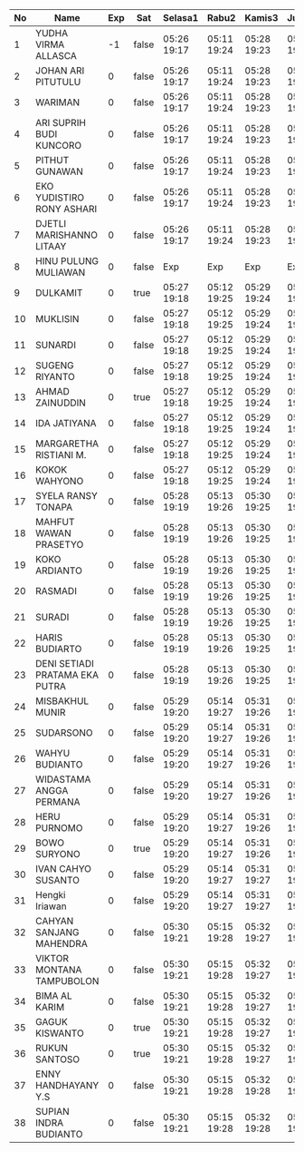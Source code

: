 | No | Name | Exp | Sat | Selasa1 | Rabu2 | Kamis3 | Jumat4 | Sabtu5 | Senin7 | Selasa8 | Rabu9 | Kamis10 | Jumat11 | Sabtu12 | Senin14 | Selasa15 |
|-----|-----|-----|-----|-----|-----|-----|-----|-----|-----|-----|-----|-----|-----|-----|-----|-----|
| 1 | YUDHA VIRMA ALLASCA | -1 | false | 05:26 19:17 | 05:11 19:24 | 05:28 19:23 | 05:13 19:05 | -- | 05:03 19:16 | 05:18 19:29 | 05:24 19:10 | 05:00 19:15 | 05:04 19:28 | -- | 05:22 19:23 | 05:24 19:05 |
| 2 | JOHAN ARI PITUTULU | 0 | false | 05:26 19:17 | 05:11 19:24 | 05:28 19:23 | 05:13 19:05 | -- | 05:03 19:16 | 05:18 19:29 | 05:24 19:10 | 05:00 19:15 | 05:04 19:28 | -- | 05:22 19:23 | 05:24 19:05 |
| 3 | WARIMAN | 0 | false | 05:26 19:17 | 05:11 19:24 | 05:28 19:23 | 05:13 19:05 | -- | 05:03 19:16 | 05:18 19:29 | 05:24 19:10 | 05:00 19:15 | 05:04 19:28 | -- | 05:22 19:23 | 05:24 19:05 |
| 4 | ARI SUPRIH BUDI KUNCORO | 0 | false | 05:26 19:17 | 05:11 19:24 | 05:28 19:23 | 05:13 19:05 | -- | 05:03 19:16 | 05:18 19:29 | 05:24 19:10 | 05:00 19:15 | 05:04 19:28 | -- | 05:22 19:23 | 05:24 19:05 |
| 5 | PITHUT GUNAWAN | 0 | false | 05:26 19:17 | 05:11 19:24 | 05:28 19:23 | 05:13 19:05 | -- | 05:03 19:16 | 05:18 19:29 | 05:24 19:10 | 05:00 19:15 | 05:04 19:28 | -- | 05:22 19:23 | 05:24 19:05 |
| 6 | EKO YUDISTIRO RONY ASHARI | 0 | false | 05:26 19:17 | 05:11 19:24 | 05:28 19:23 | 05:13 19:05 | -- | 05:03 19:16 | 05:18 19:29 | 05:24 19:10 | 05:00 19:15 | 05:04 19:29 | -- | 05:22 19:23 | 05:24 19:05 |
| 7 | DJETLI MARISHANNO LITAAY | 0 | false | 05:26 19:17 | 05:11 19:24 | 05:28 19:23 | 05:13 19:05 | -- | 05:03 19:17 | 05:18 19:29 | 05:24 19:10 | 05:00 19:15 | 05:04 19:29 | -- | 05:22 19:24 | 05:24 19:05 |
| 8 | HINU PULUNG MULIAWAN | 0 | false | Exp | Exp | Exp | Exp | Exp | Exp | Exp | Exp | Exp | Exp | Exp | Exp | Exp |
| 9 | DULKAMIT | 0 | true | 05:27 19:18 | 05:12 19:25 | 05:29 19:24 | 05:14 19:06 | 05:28 19:16 | 05:04 19:17 | 05:19 19:30 | 05:25 19:11 | 05:01 19:16 | 05:05 19:29 | 05:08 19:12 | 05:23 19:24 | 05:25 19:06 |
| 10 | MUKLISIN | 0 | false | 05:27 19:18 | 05:12 19:25 | 05:29 19:24 | 05:14 19:06 | -- | 05:04 19:17 | 05:19 19:30 | 05:25 19:11 | 05:01 19:16 | 05:05 19:29 | -- | 05:23 19:24 | 05:25 19:06 |
| 11 | SUNARDI | 0 | false | 05:27 19:18 | 05:12 19:25 | 05:29 19:24 | 05:14 19:06 | -- | 05:04 19:17 | 05:19 19:30 | 05:25 19:11 | 05:01 19:16 | 05:05 19:29 | -- | 05:23 19:24 | 05:25 19:06 |
| 12 | SUGENG RIYANTO | 0 | false | 05:27 19:18 | 05:12 19:25 | 05:29 19:24 | 05:14 19:06 | -- | 05:04 19:17 | 05:19 19:30 | 05:25 19:11 | 05:01 19:16 | 05:05 19:29 | -- | 05:23 19:24 | 05:25 19:06 |
| 13 | AHMAD ZAINUDDIN | 0 | true | 05:27 19:18 | 05:12 19:25 | 05:29 19:24 | 05:14 19:06 | 05:28 19:16 | 05:04 19:17 | 05:19 19:30 | 05:25 19:11 | 05:01 19:16 | 05:05 19:29 | 05:08 19:12 | 05:23 19:24 | 05:25 19:06 |
| 14 | IDA JATIYANA | 0 | false | 05:27 19:18 | 05:12 19:25 | 05:29 19:24 | 05:14 19:06 | -- | 05:04 19:17 | 05:19 19:30 | 05:25 19:11 | 05:01 19:16 | 05:05 19:30 | -- | 05:23 19:24 | 05:25 19:06 |
| 15 | MARGARETHA RISTIANI M. | 0 | false | 05:27 19:18 | 05:12 19:25 | 05:29 19:24 | 05:14 19:06 | -- | 05:04 19:18 | 05:19 19:30 | 05:25 19:11 | 05:01 19:16 | 05:05 19:30 | -- | 05:23 19:24 | 05:25 19:06 |
| 16 | KOKOK WAHYONO | 0 | false | 05:27 19:18 | 05:12 19:25 | 05:29 19:24 | 05:15 19:07 | -- | 05:04 19:18 | 05:19 19:30 | 05:25 19:11 | 05:01 19:17 | 05:05 19:30 | -- | 05:23 19:25 | 05:25 19:07 |
| 17 | SYELA RANSY TONAPA | 0 | false | 05:28 19:19 | 05:13 19:26 | 05:30 19:25 | 05:15 19:07 | -- | 05:05 19:18 | 05:20 19:31 | 05:26 19:12 | 05:02 19:17 | 05:06 19:30 | -- | 05:24 19:25 | 05:26 19:07 |
| 18 | MAHFUT WAWAN PRASETYO | 0 | false | 05:28 19:19 | 05:13 19:26 | 05:30 19:25 | 05:15 19:07 | -- | 05:05 19:18 | 05:20 19:31 | 05:26 19:12 | 05:02 19:17 | 05:06 19:30 | -- | 05:24 19:25 | 05:26 19:07 |
| 19 | KOKO ARDIANTO | 0 | false | 05:28 19:19 | 05:13 19:26 | 05:30 19:25 | 05:15 19:07 | -- | 05:05 19:18 | 05:20 19:31 | 05:26 19:12 | 05:02 19:17 | 05:06 19:30 | -- | 05:24 19:25 | 05:26 19:07 |
| 20 | RASMADI | 0 | false | 05:28 19:19 | 05:13 19:26 | 05:30 19:25 | 05:15 19:07 | -- | 05:05 19:18 | 05:20 19:31 | 05:26 19:12 | 05:02 19:17 | 05:06 19:30 | -- | 05:24 19:25 | 05:26 19:07 |
| 21 | SURADI | 0 | false | 05:28 19:19 | 05:13 19:26 | 05:30 19:25 | 05:15 19:07 | -- | 05:05 19:18 | 05:20 19:31 | 05:26 19:12 | 05:02 19:17 | 05:06 19:31 | -- | 05:24 19:25 | 05:26 19:07 |
| 22 | HARIS BUDIARTO | 0 | false | 05:28 19:19 | 05:13 19:26 | 05:30 19:25 | 05:15 19:07 | -- | 05:05 19:18 | 05:20 19:31 | 05:26 19:12 | 05:02 19:17 | 05:06 19:31 | -- | 05:24 19:26 | 05:26 19:07 |
| 23 | DENI SETIADI PRATAMA EKA PUTRA | 0 | false | 05:28 19:19 | 05:13 19:26 | 05:30 19:25 | 05:15 19:07 | -- | 05:05 19:19 | 05:20 19:32 | 05:26 19:12 | 05:02 19:18 | 05:06 19:31 | -- | 05:24 19:26 | 05:26 19:08 |
| 24 | MISBAKHUL MUNIR | 0 | false | 05:29 19:20 | 05:14 19:27 | 05:31 19:26 | 05:16 19:08 | -- | 05:06 19:19 | 05:20 19:32 | 05:27 19:13 | 05:03 19:18 | 05:07 19:31 | -- | 05:25 19:26 | 05:26 19:08 |
| 25 | SUDARSONO | 0 | false | 05:29 19:20 | 05:14 19:27 | 05:31 19:26 | 05:16 19:08 | -- | 05:06 19:19 | 05:21 19:32 | 05:27 19:13 | 05:03 19:18 | 05:07 19:31 | -- | 05:25 19:26 | 05:27 19:08 |
| 26 | WAHYU BUDIANTO | 0 | false | 05:29 19:20 | 05:14 19:27 | 05:31 19:26 | 05:16 19:08 | -- | 05:06 19:19 | 05:21 19:32 | 05:27 19:13 | 05:03 19:18 | 05:07 19:31 | -- | 05:25 19:26 | 05:27 19:08 |
| 27 | WIDASTAMA ANGGA PERMANA | 0 | false | 05:29 19:20 | 05:14 19:27 | 05:31 19:26 | 05:16 19:08 | -- | 05:06 19:19 | 05:21 19:32 | 05:27 19:13 | 05:03 19:18 | 05:07 19:31 | -- | 05:25 19:26 | 05:27 19:08 |
| 28 | HERU PURNOMO | 0 | false | 05:29 19:20 | 05:14 19:27 | 05:31 19:26 | 05:16 19:08 | -- | 05:06 19:19 | 05:21 19:32 | 05:27 19:13 | 05:03 19:18 | 05:07 19:32 | -- | 05:25 19:26 | 05:27 19:08 |
| 29 | BOWO SURYONO | 0 | true | 05:29 19:20 | 05:14 19:27 | 05:31 19:26 | 05:16 19:08 | 05:28 19:16 | 05:06 19:19 | 05:21 19:32 | 05:27 19:13 | 05:03 19:18 | 05:07 19:32 | 05:08 19:12 | 05:25 19:27 | 05:27 19:08 |
| 30 | IVAN CAHYO SUSANTO | 0 | false | 05:29 19:20 | 05:14 19:27 | 05:31 19:27 | 05:16 19:08 | -- | 05:06 19:19 | 05:21 19:32 | 05:27 19:13 | 05:03 19:19 | 05:07 19:32 | -- | 05:25 19:27 | 05:27 19:09 |
| 31 | Hengki Iriawan | 0 | false | 05:29 19:20 | 05:14 19:27 | 05:31 19:27 | 05:17 19:09 | -- | 05:07 19:20 | 05:21 19:33 | 05:27 19:13 | 05:03 19:19 | 05:07 19:32 | -- | 05:25 19:27 | 05:27 19:09 |
| 32 | CAHYAN SANJANG MAHENDRA | 0 | false | 05:30 19:21 | 05:15 19:28 | 05:32 19:27 | 05:17 19:09 | -- | 05:07 19:20 | 05:22 19:33 | 05:28 19:14 | 05:04 19:19 | 05:08 19:32 | -- | 05:26 19:27 | 05:28 19:09 |
| 33 | VIKTOR MONTANA TAMPUBOLON | 0 | false | 05:30 19:21 | 05:15 19:28 | 05:32 19:27 | 05:17 19:09 | -- | 05:07 19:20 | 05:22 19:33 | 05:28 19:14 | 05:04 19:19 | 05:08 19:32 | -- | 05:26 19:27 | 05:28 19:09 |
| 34 | BIMA AL KARIM | 0 | false | 05:30 19:21 | 05:15 19:28 | 05:32 19:27 | 05:17 19:09 | -- | 05:07 19:20 | 05:23 19:33 | 05:28 19:14 | 05:04 19:19 | 05:08 19:32 | -- | 05:26 19:27 | 05:28 19:09 |
| 35 | GAGUK KISWANTO | 0 | true | 05:30 19:21 | 05:15 19:28 | 05:32 19:27 | 05:17 19:09 | 05:28 19:16 | 05:07 19:20 | 05:23 19:33 | 05:28 19:14 | 05:04 19:19 | 05:08 19:32 | 05:08 19:12 | 05:26 19:27 | 05:28 19:09 |
| 36 | RUKUN SANTOSO | 0 | true | 05:30 19:21 | 05:15 19:28 | 05:32 19:27 | 05:17 19:09 | 05:28 19:16 | 05:07 19:20 | 05:23 19:33 | 05:28 19:14 | 05:04 19:19 | 05:08 19:33 | 05:08 19:12 | 05:26 19:27 | 05:28 19:09 |
| 37 | ENNY HANDHAYANY Y.S | 0 | false | 05:30 19:21 | 05:15 19:28 | 05:32 19:28 | 05:17 19:09 | -- | 05:07 19:20 | 05:23 19:33 | 05:28 19:14 | 05:04 19:19 | 05:08 19:33 | -- | 05:26 19:28 | 05:28 19:10 |
| 38 | SUPIAN INDRA BUDIANTO | 0 | false | 05:30 19:21 | 05:15 19:28 | 05:32 19:28 | 05:17 19:09 | -- | 05:07 19:21 | 07:20 19:34 | 05:28 19:14 | 05:04 19:20 | 05:08 19:33 | -- | 05:26 19:28 | 05:28 19:10 |
